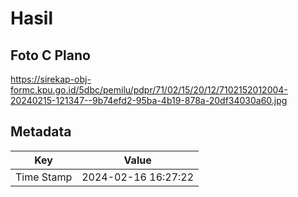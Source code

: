 # Hasil

## Foto C Plano

https://sirekap-obj-formc.kpu.go.id/5dbc/pemilu/pdpr/71/02/15/20/12/7102152012004-20240215-121347--9b74efd2-95ba-4b19-878a-20df34030a60.jpg


## Metadata

| Key        | Value               |
| ---------- | ------------------- |
| Time Stamp | 2024-02-16 16:27:22 |



